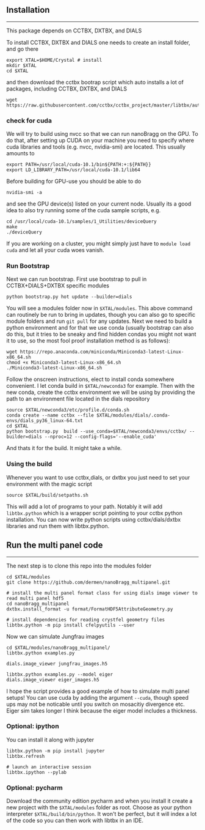 ## Installation
----
This package depends on CCTBX, DXTBX, and DIALS

To install CCTBX, DXTBX and DIALS one needs to create an install folder, and go there

```
export XTAL=$HOME/Crystal # install 
mkdir $XTAL
cd $XTAL
```

and then download the cctbx bootrap script which auto installs a lot of packages, including CCTBX, DXTBX, and DIALS

```
wget https://raw.githubusercontent.com/cctbx/cctbx_project/master/libtbx/auto_build/bootstrap.py
```

### check for cuda

We will try to build using nvcc so that we can run nanoBragg on the GPU. To do that, after setting up CUDA on your machine you need to specify where cuda libraries and tools (e.g. nvcc, nvidia-smi) are located. This usually amounts to 

```
export PATH=/usr/local/cuda-10.1/bin${PATH:+:${PATH}}
export LD_LIBRARY_PATH=/usr/local/cuda-10.1/lib64
```

Before building for GPU-use you should be able to do

```
nvidia-smi -a
```

and see the GPU device(s) listed on your current node. Usually its a good idea to also try running some of the cuda sample scripts, e.g.

```
cd /usr/local/cuda-10.1/samples/1_Utilities/deviceQuery
make
./deviceQuery
```

If you are working on a cluster, you might simply just have to ```module load cuda``` and let all your cuda woes vanish. 


### Run Bootstrap
Next we can run bootstrap. First use bootstrap to pull in CCTBX+DIALS+DXTBX specific modules

```
python bootstrap.py hot update --builder=dials
```

You will see a modules folder now in ```$XTAL/modules```. This above command can routinely be run to bring in updates, though you can also go to specific module folders and run ```git pull``` for any updates.  Next we need to build a python environment and for that we use conda (usually bootstrap can also do this, but it tries to be sneaky and find hidden condas you might not want it to use, so the most fool proof installation method is as follows):

```
wget https://repo.anaconda.com/miniconda/Miniconda3-latest-Linux-x86_64.sh
chmod +x Miniconda3-latest-Linux-x86_64.sh
./Miniconda3-latest-Linux-x86_64.sh
```

Follow the onscreen instructions, elect to install conda somewhere convenient. I let conda build in ```$XTAL/newconda3``` for example. Then with the new conda, create the cctbx environment we will be using by providing the path to an environment file located in the dials repository

```
source $XTAL/newconda3/etc/profile.d/conda.sh
conda create --name cctbx --file $XTAL/modules/dials/.conda-envs/dials_py36_linux-64.txt
cd $XTAL
python bootstrap.py  build --use_conda=$XTAL/newconda3/envs/cctbx/ --builder=dials --nproc=12 --config-flags='--enable_cuda'
```

And thats it for the build. It might take a while.  

### Using the build

Whenever you want to use cctbx,dials, or dxtbx you just need to set your environment with the magic script

```
source $XTAL/build/setpaths.sh
```

This will add a lot of programs to your path. Notably it will add ```libtbx.python``` which is a wrapper script pointing to your cctbx python installation. You can now write python scripts using cctbx/dials/dxtbx libraries and run them with libtbx.python.

## Run the multi panel code 
---
The next step is to clone this repo into the modules folder

```
cd $XTAL/modules
git clone https://github.com/dermen/nanoBragg_multipanel.git

# install the multi panel format class for using dials image viewer to read multi panel hdf5
cd nanoBragg_multipanel
dxtbx.install_format -u format/FormatHDF5AttributeGeometry.py 

# install dependencies for reading crystfel geometry files
libtbx.python -m pip install cfelpyutils --user
```

Now we can simulate Jungfrau images

```
cd $XTAL/modules/nanoBragg_multipanel/
libtbx.python examples.py

dials.image_viewer jungfrau_images.h5

libtbx.python examples.py --model eiger
dials.image_viewer eiger_images.h5
```

I hope the script provides a good example of how to simulate multi panel setups! You can use cuda by adding the argument ```--cuda```, though speed ups may not be noticable until you switch on mosacitiy divergence etc.  Eiger sim takes longer I think because the eiger model includes a thickness.


### Optional: ipython

You can install it along with jupyter

```
libtbx.python -m pip install jupyter
libtbx.refresh 

# launch an interactive session
libtbx.ipython --pylab
```

### Optional: pycharm

Download the community edition pycharm and when you install it create a new project with the ```$XTAL/modules``` folder as root.
Choose as your python interpreter ```$XTAL/build/bin/python```. It won't be perfect, but it will index a lot of the code so you can then work with libtbx in an IDE.  